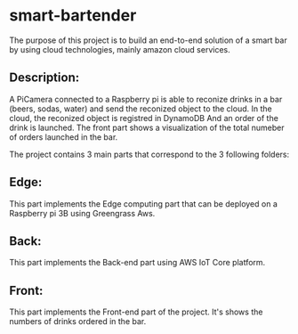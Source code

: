 # smart-bartender

The purpose of this project is to build an end-to-end solution of a smart bar by using cloud technologies, mainly amazon cloud services.

## Description:
A PiCamera connected to a Raspberry pi is able to reconize drinks in a bar (beers, sodas, water) and send the reconized object to the cloud. In the cloud, the reconized object is registred in DynamoDB And an order of the drink is launched. The front part shows a visualization of the total numeber of orders launched  in the bar.

The project contains 3 main parts that correspond to the 3 following folders:

## Edge:

This part implements the Edge computing part that can be deployed on a Raspberry pi 3B using Greengrass Aws.

## Back:

This part implements the Back-end part using AWS IoT Core platform.

## Front:

This part implements the Front-end part of the project. It's shows the numbers of drinks ordered in the bar.